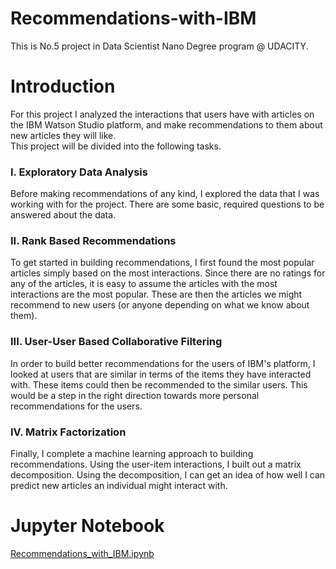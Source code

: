 # Recommendations-with-IBM
This is No.5 project in Data Scientist Nano Degree program @ UDACITY.

# Introduction
For this project I analyzed the interactions that users have with articles on the IBM Watson Studio platform, and make recommendations to them about new articles they will like.   
This project will be divided into the following tasks.

### I. Exploratory Data Analysis  

Before making recommendations of any kind, I explored the data that I was working with for the project. There are some basic, required questions to be answered about the data.  

### II. Rank Based Recommendations  

To get started in building recommendations, I first found the most popular articles simply based on the most interactions. Since there are no ratings for any of the articles, it is easy to assume the articles with the most interactions are the most popular. These are then the articles we might recommend to new users (or anyone depending on what we know about them).

### III. User-User Based Collaborative Filtering

In order to build better recommendations for the users of IBM's platform, I looked at users that are similar in terms of the items they have interacted with. These items could then be recommended to the similar users. This would be a step in the right direction towards more personal recommendations for the users.

### IV. Matrix Factorization

Finally, I complete a machine learning approach to building recommendations. Using the user-item interactions, I built out a matrix decomposition. Using the decomposition, I can get an idea of how well I can predict new articles an individual might interact with.

# Jupyter Notebook
[Recommendations_with_IBM.ipynb](https://github.com/Data-Semi/Recommendations-with-IBM/blob/master/Recommendations_with_IBM.ipynb)
